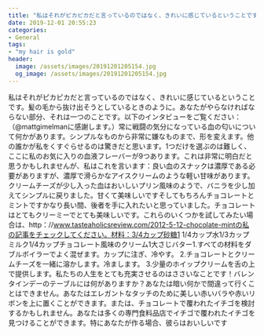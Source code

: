 ```yaml
---
title: "私はそれがピカピカだと言っているのではなく、きれいに感じているということです。"
date: 2019-12-01 20:55:23
categories:
- General
tags:
- "my hair is gold"
header:
  image: /assets/images/20191201205154.jpg
  og_image: /assets/images/20191201205154.jpg
---
```


私はそれがピカピカだと言っているのではなく、きれいに感じているということです。髪の毛から抜け出そうとしているときのように。あなたがやらなければならない部分、それは一つのことです。以下のインタビューをご覧ください：（@mattgimelmanに感謝します。）常に戦闘の気分になっている血の匂いについて何かがあります。シンプルなものから非常に嫌なものまで、形を変えます。他の誰かが私をくすぐらせるのは驚きだと思います。1つだけを選ぶのは難しく、ここに私のお気に入りの血液フレーバーが9つあります。これは非常に明白だと思うかもしれませんが、私はこれを言います：良い血のスナックは濃厚である必要がありますが、濃厚で滑らかなアイスクリームのような軽い甘味があります。クリームチーズが少し入った血はおいしいプリン風味のようで、バニラを少し加えてシンプルに戻りました。甘くて美味しいですそしてもちろんチョコレートとミントですかなり長い間、後者を手に入れたいと思っていました。チョコレートはとてもクリーミーでとても美味しいです。これらのいくつかを試してみたい場合は、http：//www.tasteaholicsreview.com/2012-5-12-chocolate-mintの私の記事をチェックしてください。材料：3/4カップ砂糖1 1/4カップ水1/3カップミルク1/4カップチョコレート風味のクリーム1大さじバター1.すべての材料をダブルボイラーでよく混ぜます。カップに注ぎ、冷やす。 2.チョコレートとクリームチーズを一緒に溶かします。冷まします。 3.少量のホイップクリームを舌の上で提供します。私たちの人生をとても充実させるのはささいなことです！バレンタインデーのテーブルには何がありますか？あなたは暗い何かで間違って行くことはできません。あなたはエレガントなタッチのために美しい赤いバラや赤いリボンを上に置くことができます。または、チョコレートで覆われたイチゴを検討するかもしれません。あなたは多くの専門食料品店でイチゴで覆われたイチゴを見つけることができます。特にあなたが作る場合、彼らはおいしいです
